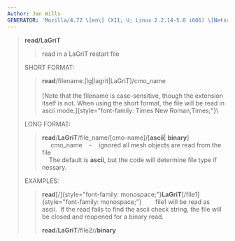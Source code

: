 ```yaml
---
Author: Jan Wills
GENERATOR: 'Mozilla/4.72 \[en\] (X11; U; Linux 2.2.14-5.0 i686) \[Netscape\]'
---
```


> **read/LaGriT**
>
> > read in a LaGriT restart file
>
> SHORT FORMAT:
>
> > **read**/filename.\[lg|lagrit|LaGriT\]/cmo\_name\
> > \
> > [Note that the filename is case-sensitive, though the extension
> > itself is not. When using the short format, the file will be read in
> > ascii mode.]{style="font-family: Times New Roman,Times;"}\
>
> LONG FORMAT:
>
> > **read**/**LaGriT**/file\_name/\[cmo-name\]/\[**ascii**|
> > **binary**\]\
> >      cmo\_name    -    ignored all mesh objects are read from the
> > file\
> >     The default is **ascii**, but the code will determine file type
> > if nessary.
>
> EXAMPLES:
>
> > **read**[/]{style="font-family: monospace;"}**LaGriT**[/file1]{style="font-family: monospace;"}       
> > file1 will be read as ascii.  If the read fails to find the ascii
> > check string, the file will be closed and reopened for a binary
> > read.
> >
> > **read**/**LaGriT**/file2//**binary**
